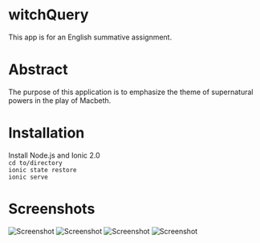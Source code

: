 # witchQuery
This app is for an English summative assignment.

# Abstract
The purpose of this application is to emphasize the theme of supernatural powers in the play of Macbeth.

# Installation
Install Node.js and Ionic 2.0 <br/>
`cd to/directory` <br/>
`ionic state restore` <br/>
`ionic serve` <br/>

# Screenshots
![Screenshot](https://lh3.googleusercontent.com/IoZvWclMS7CbfxMHC7cRcmrjJ7TAgimp3qFnxt7-yMwHfujgVTelWu4lJA0X0TU_sQ=h900-rw)
![Screenshot](https://lh3.googleusercontent.com/XbDq9yQFa9pi6AmQmJ2BVbJXtAkFyydaQEGEqFhXHJ-kvuqZfDd1ueU52ZOF5Q_mmRNZ=h900-rw)
![Screenshot](https://lh3.googleusercontent.com/jWcmxnkYTjfkJhLKTlcTrsGvZgqDHFA-O7iXTfgl-c5F_Tod7VPSD57PxNKtNdQFm76u=h900-rw)
![Screenshot](https://lh3.googleusercontent.com/WIfiB6xO99773b6V8JWdyW_AL7otl3aHM9T4RXdLXnJtH36ZASEINBZzWAPwpBnu9Ps=h900-rw)
